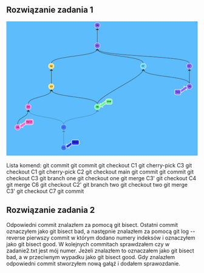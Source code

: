 Rozwiązanie zadania 1
---------
![roz_zadanie1](drzewo.png)

Lista komend:
git commit
git commit
git checkout C1
git cherry-pick C3
git checkout C1
git cherry-pick C2
git checkout main
git commit
git commit
git checkout C3
git branch one
git checkout one
git merge C3'
git checkout C4
git merge C6
git checkout C2'
git branch two
git checkout two
git merge C3'
git checkout C7
git commit

Rozwiązanie zadania 2
---------
Odpowiedni commit znalazłem za pomocą git bisect. Ostatni commit oznaczyłem jako git bisect bad, a następnie znalazłem za pomocą git log --reverse pierwszy commit w którym dodano numery indeksów i oznaczyłem jako git bisect good. W kolejnych commitach sprawdzałem czy w zadanie2.txt jest mój numer. Jeżeli znalazłem to oznaczałem jako git bisect bad, a w przeciwnym wypadku jako git bisect good. Gdy znalazłem odpowiedni commit stworzyłem nową gałąź i dodałem sprawozdanie.
